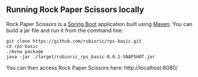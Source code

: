 ## Running Rock Paper Scissors locally
Rock Paper Scissors is a [Spring Boot](https://spring.io/guides/gs/spring-boot) application built using [Maven](https://spring.io/guides/gs/maven/). You can build a jar file and run it from the command line:


```
git clone https://github.com/rubioric/rps-basic.git
cd rps-basic
./mvnw package
java -jar ./target/rubioric_rps_basic-0.0.1-SNAPSHOT.jar
```

You can then access Rock Paper Scissors here: http://localhost:8080/

